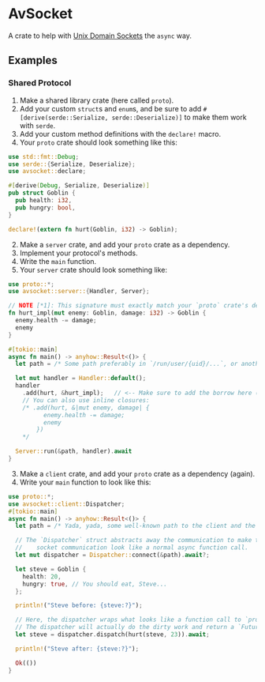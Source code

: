 # AvSocket

A crate to help with [Unix Domain Sockets](https://en.wikipedia.org/wiki/Unix_domain_socket) the `async` way.

## Examples

### Shared Protocol

1. Make a shared library crate (here called `proto`).
  1. Add your custom `struct`s and `enum`s, and be sure to add `#[derive(serde::Serialize, serde::Deserialize)]` to make them work with `serde`.
  2. Add your custom method definitions with the `declare!` macro.
  3. Your `proto` crate should look something like this:
```rust
use std::fmt::Debug;
use serde::{Serialize, Deserialize};
use avsocket::declare;

#[derive(Debug, Serialize, Deserialize)]
pub struct Goblin {
  pub health: i32,
  pub hungry: bool,
}

declare!(extern fn hurt(Goblin, i32) -> Goblin);
```

2. Make a `server` crate, and add your `proto` crate as a dependency.
  1. Implement your protocol's methods.
  2. Write the `main` function.
  3. Your `server` crate should look something like:
```rust
use proto::*;
use avsocket::server::{Handler, Server};

// NOTE [*1]: This signature must exactly match your `proto` crate's declaration.
fn hurt_impl(mut enemy: Goblin, damage: i32) -> Goblin {
  enemy.health -= damage;
  enemy
}

#[tokio::main]
async fn main() -> anyhow::Result<()> {
  let path = /* Some path preferably in `/run/user/{uid}/...`, or another well-known path. */;

  let mut handler = Handler::default();
  handler
    .add(hurt, &hurt_impl);   // <-- Make sure to add the borrow here (for now).
    // You can also use inline closures:
    /* .add(hurt, &|mut enemy, damage| {
          enemy.health -= damage;
          enemy
        })
    */

  Server::run(&path, handler).await
}
```

3. Make a `client` crate, and add your `proto` crate as a dependency (again).
  1. Write your `main` function to look like this:
```rust
use proto::*;
use avsocket::client::Dispatcher;
#[tokio::main]
async fn main() -> anyhow::Result<()> {
  let path = /* Yada, yada, some well-known path to the client and the server... */;

  // The `Dispatcher` struct abstracts away the communication to make the
  //    socket communication look like a normal async function call.
  let mut dispatcher = Dispatcher::connect(&path).await?;

  let steve = Goblin {
    health: 20,
    hungry: true, // You should eat, Steve...
  };

  println!("Steve before: {steve:?}");

  // Here, the dispatcher wraps what looks like a function call to `proto::hurt`.
  // The dispatcher will actually do the dirty work and return a `Future<Output = Goblin>`.
  let steve = dispatcher.dispatch(hurt(steve, 23)).await;

  println!("Steve after: {steve:?}");

  Ok(())
}
```
